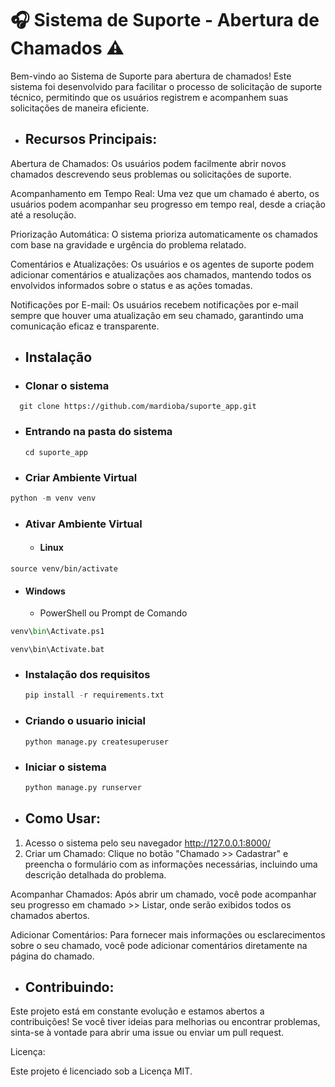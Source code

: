 # 🎧 Sistema de Suporte - Abertura de Chamados ⚠️

Bem-vindo ao Sistema de Suporte para abertura de chamados! Este sistema foi desenvolvido para facilitar o processo de solicitação de suporte técnico, permitindo que os usuários registrem e acompanhem suas solicitações de maneira eficiente.

* ## Recursos Principais:

Abertura de Chamados: Os usuários podem facilmente abrir novos chamados descrevendo seus problemas ou solicitações de suporte.

Acompanhamento em Tempo Real: Uma vez que um chamado é aberto, os usuários podem acompanhar seu progresso em tempo real, desde a criação até a resolução.

Priorização Automática: O sistema prioriza automaticamente os chamados com base na gravidade e urgência do problema relatado.

Comentários e Atualizações: Os usuários e os agentes de suporte podem adicionar comentários e atualizações aos chamados, mantendo todos os envolvidos informados sobre o status e as ações tomadas.

Notificações por E-mail: Os usuários recebem notificações por e-mail sempre que houver uma atualização em seu chamado, garantindo uma comunicação eficaz e transparente.
* ## Instalação
* ### Clonar o sistema
~~~Codigo GIT
  git clone https://github.com/mardioba/suporte_app.git
~~~
* ### Entrando na pasta do sistema
  ~~~
  cd suporte_app
  ~~~
* ### Criar Ambiente Virtual
~~~Python
python -m venv venv
~~~
* ### Ativar Ambiente Virtual
  * #### Linux
 ~~~ Còdigo Python
source venv/bin/activate
~~~
   * #### Windows
     * PowerShell ou Prompt de Comando

~~~Python
venv\bin\Activate.ps1
~~~
~~~CMD
venv\bin\Activate.bat
~~~

* ### Instalação dos requisitos
    ~~~Python
    pip install -r requirements.txt
    ~~~
* ### Criando o usuario inicial
  ~~~
  python manage.py createsuperuser
  ~~~
* ### Iniciar o sistema
  ~~~Python Django
  python manage.py runserver
  ~~~
  
* ## Como Usar:
1. Acesso o sistema pelo seu navegador http://127.0.0.1:8000/
2. Criar um Chamado: Clique no botão "Chamado >> Cadastrar" e preencha o formulário com as informações necessárias, incluindo uma descrição detalhada do problema.

Acompanhar Chamados: Após abrir um chamado, você pode acompanhar seu progresso em chamado >> Listar, onde serão exibidos todos os chamados abertos.

Adicionar Comentários: Para fornecer mais informações ou esclarecimentos sobre o seu chamado, você pode adicionar comentários diretamente na página do chamado.

* ## Contribuindo:

Este projeto está em constante evolução e estamos abertos a contribuições! Se você tiver ideias para melhorias ou encontrar problemas, sinta-se à vontade para abrir uma issue ou enviar um pull request.

Licença:

Este projeto é licenciado sob a Licença MIT.
